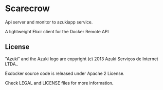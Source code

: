 # Scarecrow

Api server and monitor to azukiapp service.

A lightweight Elixir client for the Docker Remote API

## License

"Azuki" and the Azuki logo are copyright (c) 2013 Azuki Serviços de Internet LTDA..

Exdocker source code is released under Apache 2 License.

Check LEGAL and LICENSE files for more information.
